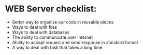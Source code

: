 # WEB Server checklist:

- Better way to organise our code in reusable pieces
- Ways to deal with files
- Ways to deal with databases
- The ability to communicate over internet
- Ability to accept request and send response in standard format
- A way to deal with task that takes a long time